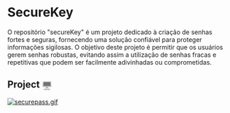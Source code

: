 # SecureKey
O repositório "secureKey" é um projeto dedicado à criação de senhas fortes e seguras, fornecendo uma solução confiável para proteger informações sigilosas. O objetivo deste projeto é permitir que os usuários gerem senhas robustas, evitando assim a utilização de senhas fracas e repetitivas que podem ser facilmente adivinhadas ou comprometidas.



<h2>Project <img src="imgs_readme/desktop.png" width="22" height="22" align="center"></img> </h2>


[![securepass.gif](https://i.postimg.cc/wvM7qb1Z/securepass.gif)](https://postimg.cc/vgRQXhLt)

